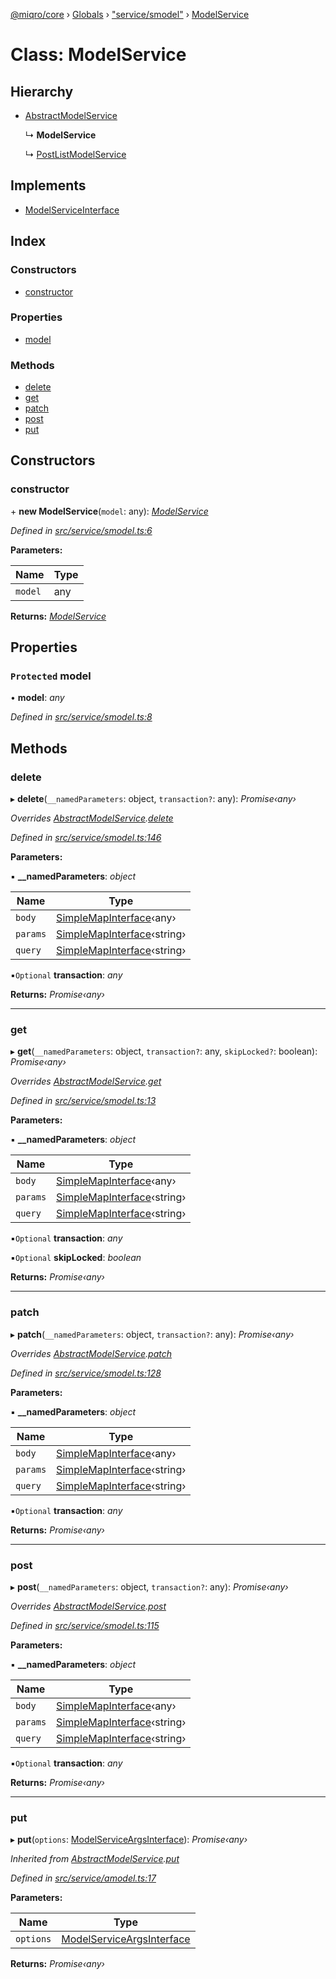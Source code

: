 [@miqro/core](../README.md) › [Globals](../globals.md) › ["service/smodel"](../modules/_service_smodel_.md) › [ModelService](_service_smodel_.modelservice.md)

# Class: ModelService

## Hierarchy

* [AbstractModelService](_service_amodel_.abstractmodelservice.md)

  ↳ **ModelService**

  ↳ [PostListModelService](_service_postlist_.postlistmodelservice.md)

## Implements

* [ModelServiceInterface](../interfaces/_service_model_.modelserviceinterface.md)

## Index

### Constructors

* [constructor](_service_smodel_.modelservice.md#constructor)

### Properties

* [model](_service_smodel_.modelservice.md#protected-model)

### Methods

* [delete](_service_smodel_.modelservice.md#delete)
* [get](_service_smodel_.modelservice.md#get)
* [patch](_service_smodel_.modelservice.md#patch)
* [post](_service_smodel_.modelservice.md#post)
* [put](_service_smodel_.modelservice.md#put)

## Constructors

###  constructor

\+ **new ModelService**(`model`: any): *[ModelService](_service_smodel_.modelservice.md)*

*Defined in [src/service/smodel.ts:6](https://github.com/claukers/miqro-core/blob/64522a7/src/service/smodel.ts#L6)*

**Parameters:**

Name | Type |
------ | ------ |
`model` | any |

**Returns:** *[ModelService](_service_smodel_.modelservice.md)*

## Properties

### `Protected` model

• **model**: *any*

*Defined in [src/service/smodel.ts:8](https://github.com/claukers/miqro-core/blob/64522a7/src/service/smodel.ts#L8)*

## Methods

###  delete

▸ **delete**(`__namedParameters`: object, `transaction?`: any): *Promise‹any›*

*Overrides [AbstractModelService](_service_amodel_.abstractmodelservice.md).[delete](_service_amodel_.abstractmodelservice.md#delete)*

*Defined in [src/service/smodel.ts:146](https://github.com/claukers/miqro-core/blob/64522a7/src/service/smodel.ts#L146)*

**Parameters:**

▪ **__namedParameters**: *object*

Name | Type |
------ | ------ |
`body` | [SimpleMapInterface](../interfaces/_util_util_.simplemapinterface.md)‹any› |
`params` | [SimpleMapInterface](../interfaces/_util_util_.simplemapinterface.md)‹string› |
`query` | [SimpleMapInterface](../interfaces/_util_util_.simplemapinterface.md)‹string› |

▪`Optional`  **transaction**: *any*

**Returns:** *Promise‹any›*

___

###  get

▸ **get**(`__namedParameters`: object, `transaction?`: any, `skipLocked?`: boolean): *Promise‹any›*

*Overrides [AbstractModelService](_service_amodel_.abstractmodelservice.md).[get](_service_amodel_.abstractmodelservice.md#get)*

*Defined in [src/service/smodel.ts:13](https://github.com/claukers/miqro-core/blob/64522a7/src/service/smodel.ts#L13)*

**Parameters:**

▪ **__namedParameters**: *object*

Name | Type |
------ | ------ |
`body` | [SimpleMapInterface](../interfaces/_util_util_.simplemapinterface.md)‹any› |
`params` | [SimpleMapInterface](../interfaces/_util_util_.simplemapinterface.md)‹string› |
`query` | [SimpleMapInterface](../interfaces/_util_util_.simplemapinterface.md)‹string› |

▪`Optional`  **transaction**: *any*

▪`Optional`  **skipLocked**: *boolean*

**Returns:** *Promise‹any›*

___

###  patch

▸ **patch**(`__namedParameters`: object, `transaction?`: any): *Promise‹any›*

*Overrides [AbstractModelService](_service_amodel_.abstractmodelservice.md).[patch](_service_amodel_.abstractmodelservice.md#patch)*

*Defined in [src/service/smodel.ts:128](https://github.com/claukers/miqro-core/blob/64522a7/src/service/smodel.ts#L128)*

**Parameters:**

▪ **__namedParameters**: *object*

Name | Type |
------ | ------ |
`body` | [SimpleMapInterface](../interfaces/_util_util_.simplemapinterface.md)‹any› |
`params` | [SimpleMapInterface](../interfaces/_util_util_.simplemapinterface.md)‹string› |
`query` | [SimpleMapInterface](../interfaces/_util_util_.simplemapinterface.md)‹string› |

▪`Optional`  **transaction**: *any*

**Returns:** *Promise‹any›*

___

###  post

▸ **post**(`__namedParameters`: object, `transaction?`: any): *Promise‹any›*

*Overrides [AbstractModelService](_service_amodel_.abstractmodelservice.md).[post](_service_amodel_.abstractmodelservice.md#post)*

*Defined in [src/service/smodel.ts:115](https://github.com/claukers/miqro-core/blob/64522a7/src/service/smodel.ts#L115)*

**Parameters:**

▪ **__namedParameters**: *object*

Name | Type |
------ | ------ |
`body` | [SimpleMapInterface](../interfaces/_util_util_.simplemapinterface.md)‹any› |
`params` | [SimpleMapInterface](../interfaces/_util_util_.simplemapinterface.md)‹string› |
`query` | [SimpleMapInterface](../interfaces/_util_util_.simplemapinterface.md)‹string› |

▪`Optional`  **transaction**: *any*

**Returns:** *Promise‹any›*

___

###  put

▸ **put**(`options`: [ModelServiceArgsInterface](../interfaces/_service_model_.modelserviceargsinterface.md)): *Promise‹any›*

*Inherited from [AbstractModelService](_service_amodel_.abstractmodelservice.md).[put](_service_amodel_.abstractmodelservice.md#put)*

*Defined in [src/service/amodel.ts:17](https://github.com/claukers/miqro-core/blob/64522a7/src/service/amodel.ts#L17)*

**Parameters:**

Name | Type |
------ | ------ |
`options` | [ModelServiceArgsInterface](../interfaces/_service_model_.modelserviceargsinterface.md) |

**Returns:** *Promise‹any›*
